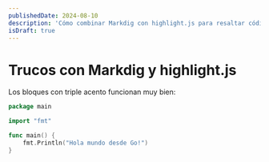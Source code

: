 ```yaml
---
publishedDate: 2024-08-10
description: 'Cómo combinar Markdig con highlight.js para resaltar código.'
isDraft: true
---
```


# Trucos con Markdig y highlight.js

Los bloques con triple acento funcionan muy bien:

```go
package main

import "fmt"

func main() {
    fmt.Println("Hola mundo desde Go!")
}
```

